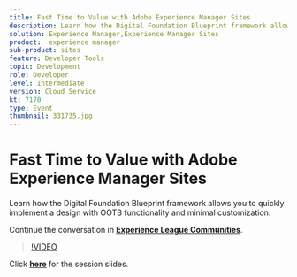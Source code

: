 ```yaml
---
title: Fast Time to Value with Adobe Experience Manager Sites
description: Learn how the Digital Foundation Blueprint framework allows you to quickly implement a design with OOTB functionality and minimal customization. This session was delivered as part of Adobe Developers Live Content event.
solution: Experience Manager,Experience Manager Sites
product:  experience manager
sub-product: sites
feature: Developer Tools
topic: Development
role: Developer
level: Intermediate
version: Cloud Service
kt: 7170
type: Event
thumbnail: 331735.jpg
---
```


# Fast Time to Value with Adobe Experience Manager Sites 

Learn how the Digital Foundation Blueprint framework allows you to quickly implement a design with OOTB functionality and minimal customization.

Continue the conversation in **[Experience League Communities](http://adobe.ly/36Yd3v6)**.

>[!VIDEO](https://video.tv.adobe.com/v/331735/?quality=12&learn=on&hidetitle=true)

Click **[here](/help/adobe-developers-live/assets/time-to-value-aem-sites.pdf)** for the session slides.
